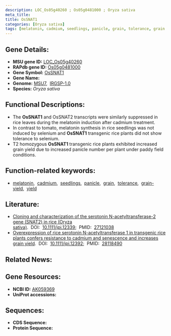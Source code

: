 ```yaml
---
description: LOC_Os05g40260 ; Os05g0481000 ; Oryza sativa
meta_title:
title: OsSNAT1
categories: [Oryza sativa]
tags: [melatonin, cadmium, seedlings, panicle, grain, tolerance, grain yield, yield]
---
```


## Gene Details:
- **MSU gene ID:** [LOC_Os05g40260](http://rice.uga.edu/cgi-bin/ORF_infopage.cgi?orf=LOC_Os05g40260)  
- **RAPdb gene ID:** [Os05g0481000](https://rapdb.dna.affrc.go.jp/locus/?name=Os05g0481000)  
- **Gene Symbol:** <u>OsSNAT1</u>
- **Gene Name:**
- **Genome:**  [MSU7](http://rice.uga.edu/),&nbsp;&nbsp;[IRGSP-1.0](https://rapdb.dna.affrc.go.jp/download/irgsp1.html)
- **Species:** *Oryza sativa*

## Functional Descriptions:
   - The **OsSNAT1** and OsSNAT2 transcripts were similarly suppressed in rice leaves during the melatonin induction after cadmium treatment.
   - In contrast to tomato, melatonin synthesis in rice seedlings was not induced by selenium and **OsSNAT1** transgenic rice plants did not show tolerance to selenium.
   - T2 homozygous **OsSNAT1** transgenic rice plants exhibited increased grain yield due to increased panicle number per plant under paddy field conditions.

## Function-related keywords:
   - [melatonin](/tags/melatonin/),&nbsp;&nbsp;[cadmium](/tags/cadmium/),&nbsp;&nbsp;[seedlings](/tags/seedlings/),&nbsp;&nbsp;[panicle](/tags/panicle/),&nbsp;&nbsp;[grain](/tags/grain/),&nbsp;&nbsp;[tolerance](/tags/tolerance/),&nbsp;&nbsp;[grain-yield](/tags/grain-yield/),&nbsp;&nbsp;[yield](/tags/yield/)

## Literature:
   - [Cloning and characterization of the serotonin N-acetyltransferase-2 gene (SNAT2) in rice (Oryza sativa)](https://www.doi.org/10.1111/jpi.12339).&nbsp;&nbsp;DOI:&nbsp;&nbsp;[10.1111/jpi.12339](https://www.doi.org/10.1111/jpi.12339);&nbsp;&nbsp;PMID:&nbsp;&nbsp;[27121038](https://pubmed.ncbi.nlm.nih.gov/27121038/)
   - [Overexpression of rice serotonin N-acetyltransferase 1 in transgenic rice plants confers resistance to cadmium and senescence and increases grain yield](https://www.doi.org/10.1111/jpi.12392).&nbsp;&nbsp;DOI:&nbsp;&nbsp;[10.1111/jpi.12392](https://www.doi.org/10.1111/jpi.12392);&nbsp;&nbsp;PMID:&nbsp;&nbsp;[28118490](https://pubmed.ncbi.nlm.nih.gov/28118490/)

## Related News:

## Gene Resources:
- **NCBI ID:**  [AK059369](http://www.ncbi.nlm.nih.gov/nuccore/AK059369)
- **UniProt accessions:** [](https://www.uniprot.org/uniprotkb//entry)

## Sequences:
- **CDS Sequence:**
- **Protein Sequence:**
